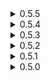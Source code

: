 <details>
<summary>0.5.5 </summary>

* Witch Hunter's Tools
	* New item
* Fixed error on start up if BetterUI was not present, for real this time.
* Fixed error on start up if ShrineOfRepair was not present.
* Fixed modded items having small icons when scrapping\printing.
* Rewrote how text strings are filled. Now also dynamically updates with in-game config changes (this feature requires RiskOfOptions version 2.6.0 or higher, will probably throw errors if below).
	* _Thanks to Faby for telling me that my current implementation is shit, new implementation should lead to better performance overall._
* Added missing "restartRequired" flag to some options in RiskOfOptions, mainly those that are used in catalog initialization.
* Made all equipment Enigma incompatable.
	* _I've finally played with Enigma, for the first time in 200 hours, and as it turns out none of my equipment are Enigma-compatable. Skull instantly stops working, dealing damage once, Chronoshift does nothing (while potentially throwing errors in network play) and Checkpoint instantly transforms back into equipment. This is all due to how I made them and how there are checks for what equipment player has. While I can fix it, I honestly don't want to, especially with Chronoshift, maybe on code rewrite._
* Sheen
	* Lowered per stack scaling to 150% (was 250%).
	* Proc coefficient is now 0 (was 1.0).
	* Buff application now has 1.5 second cooldown (can be adjusted in the config).
	* Max buff stacks for the first item is now 3 (was 2).
		* _Original intent for Sheen was to give caster type of character (Loader, Artificer, Acrid to some extend) something to do while their main damaging ability is recharging. However, due to how game is designed, characters that benefit the most from Sheen are those that actively spam abilities together with using primaries, so Huntress, Mercenary and the likes. And those lads obviously don't need more damage. Buff application is now also on a short cooldown and now stacks up to 3 by default, so the intent of stacking the buff and then discharging it after you did your primary "rotation" is there._
	* Added config entries for per stack damage and per stack buff ammount.
* Atma's Impaler
	* Changed how item works. Now instead of giving percentage of health as damage, now it gives one level worth of base damage per 250HP (-25% per stack, stacks hyperbolically). Always gives at least one level worth of base damage.
		* _Base damage is a tricky thing to balance to be honest, there is a reason why base game doesn't really do that outside of a single, very rare item. Original Atma had very bad scaling, post loop you would be lucky to get 10 base damage out of it which is nothing. I'll play a bit more with new version to see if it needs additional balancing._
* Adrenaline Core
	* Fixed pick up not rotating.
* Fueling Bellows
	* Added some additional logging, can be disabled in the config as usual.
* Skull of Impending Doom
	* Fixed damage, but not speed, buff appearing sometimes on clients when using different equipment.
</details>
<details>
<summary>0.5.4 </summary>

* Fixed error on start up if BetterUI was not present.
* Implemented item displays for Sniper and Rocket.
* Chronoshift
	* "Fixed" compatability issue with NetworkedTimedBuffs
		* _Technically the issue is fixed from NetworkedTimedBuffs side, but since I got the bug report might as well put it here._
* Sorcerer's Pills
	* Added information about what it corrupts to pickup text.
* Updated dependencies.
</details>
<details>
<summary>0.5.3 </summary>

* Adrenaline Core
	* Fixed errors and UI disappearing when using RiskUI
		* _Currently the UI portion of the item just disables itself when it can't find some things that RiskUI removes. I might add actual UI with appropriate style to support RiskUI, but for now, we just disable the leveling bar. It also opens another can of worms of supporting each UI that comes out (which I doubt more will happen but still) and I really don't wanna do that. In the meantime, you can check you current Adrenaline level by looking at the color of the item display's glow._
	* Fixed an issue when disabling UI in RiskOfOptions didn't actually disable it.
</details>
<details>
<summary>0.5.2 </summary>

* Adrenaline Core
	* New item.
* New console command "give_item_ai"
	* It can be used to give AI team items when either Artifact of Evolution is enabled or if players are in Void Fields. Won't work otherwise.
* Skull of Impending Doom
	* DamageType now also inculdes DoT.
* Atma's Impaler
	* BetterUI now shows actual bonus damage from the item instead of percent value.
</details>
<details>
<summary>0.5.1 </summary>

* Pizza Box
	* Tier replaced with Lunar
		* _After some thinking and suggestions, I decided to move Pizza Box into Lunar tier from Legendary. Simply put, the item is way too playstyle changing to be red, unless you deliberately want to play with it, finding it inside Stage 4 chest can lead to frustration, if you pick it up it can end your run and if you don't you just wasted gold on something that you can't even pick up. It doesn't suit Lunar tier stylistically, maybe something for later_.
	* Removed unneeded after parry grace buff, replaced it with in-game invincibility.
* Added item displays for Miner, Enforcer, Nemforcer and Paladin.
</details>
<details>
<summary>0.5.0 </summary>

* Initial release
</details>
